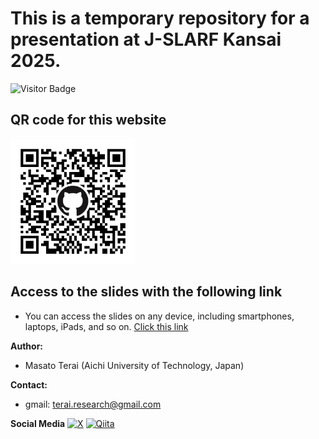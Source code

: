 # This is a temporary repository for a presentation at J-SLARF Kansai 2025.
![Visitor Badge](https://visitor-badge.laobi.icu/badge?page_id=masato-terai.JSLARF_Kansai_2025)


<h2>QR code for this website</h2>
<img src="qrcode.png" alt="QR code" width="200">

## Access to the slides with the following link
- You can access the slides on any device, including smartphones, laptops, iPads, and so on.
[Click this link](https://masato-terai.github.io/JSLARF_Kansai_2025/#/title-slide)

**Author:** 
- Masato Terai (Aichi University of Technology, Japan)

**Contact:**
- gmail: terai.research@gmail.com

**Social Media**
[![X](https://img.shields.io/badge/X-1DA1F2?style=flat&logo=twitter&logoColor=white)](https://x.com/uniquefreshman)
[![Qiita](https://img.shields.io/badge/Qiita-55C500?style=flat&logo=qiita&logoColor=white)](https://qiita.com/masato-terai)

